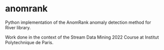 # anomrank
Python implementation of the AnomRank anomaly detection method for River library.

Work done in the context of the Stream Data Mining 2022 Course at Institut Polytechnique de Paris.
